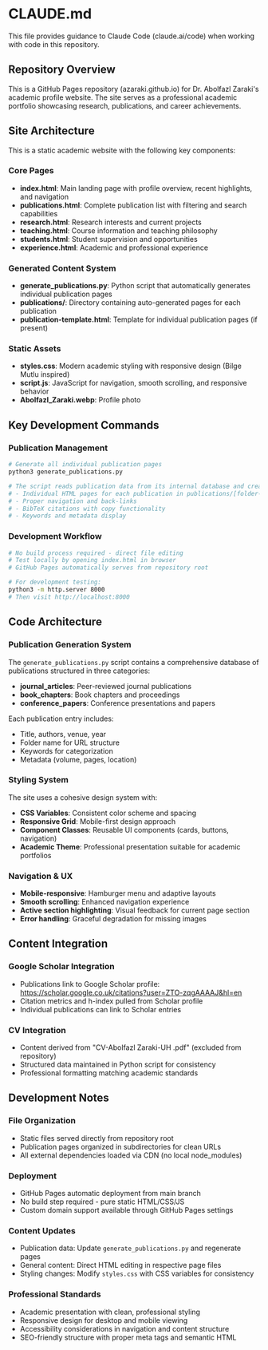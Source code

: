 # CLAUDE.md

This file provides guidance to Claude Code (claude.ai/code) when working with code in this repository.

## Repository Overview

This is a GitHub Pages repository (azaraki.github.io) for Dr. Abolfazl Zaraki's academic profile website. The site serves as a professional academic portfolio showcasing research, publications, and career achievements.

## Site Architecture

This is a static academic website with the following key components:

### Core Pages
- **index.html**: Main landing page with profile overview, recent highlights, and navigation
- **publications.html**: Complete publication list with filtering and search capabilities
- **research.html**: Research interests and current projects
- **teaching.html**: Course information and teaching philosophy
- **students.html**: Student supervision and opportunities
- **experience.html**: Academic and professional experience

### Generated Content System
- **generate_publications.py**: Python script that automatically generates individual publication pages
- **publications/**: Directory containing auto-generated pages for each publication
- **publication-template.html**: Template for individual publication pages (if present)

### Static Assets
- **styles.css**: Modern academic styling with responsive design (Bilge Mutlu inspired)
- **script.js**: JavaScript for navigation, smooth scrolling, and responsive behavior
- **Abolfazl_Zaraki.webp**: Profile photo

## Key Development Commands

### Publication Management
```bash
# Generate all individual publication pages
python3 generate_publications.py

# The script reads publication data from its internal database and creates:
# - Individual HTML pages for each publication in publications/[folder-name]/index.html
# - Proper navigation and back-links
# - BibTeX citations with copy functionality
# - Keywords and metadata display
```

### Development Workflow
```bash
# No build process required - direct file editing
# Test locally by opening index.html in browser
# GitHub Pages automatically serves from repository root

# For development testing:
python3 -m http.server 8000
# Then visit http://localhost:8000
```

## Code Architecture

### Publication Generation System
The `generate_publications.py` script contains a comprehensive database of publications structured in three categories:
- **journal_articles**: Peer-reviewed journal publications
- **book_chapters**: Book chapters and proceedings
- **conference_papers**: Conference presentations and papers

Each publication entry includes:
- Title, authors, venue, year
- Folder name for URL structure
- Keywords for categorization
- Metadata (volume, pages, location)

### Styling System
The site uses a cohesive design system with:
- **CSS Variables**: Consistent color scheme and spacing
- **Responsive Grid**: Mobile-first design approach
- **Component Classes**: Reusable UI components (cards, buttons, navigation)
- **Academic Theme**: Professional presentation suitable for academic portfolios

### Navigation & UX
- **Mobile-responsive**: Hamburger menu and adaptive layouts
- **Smooth scrolling**: Enhanced navigation experience
- **Active section highlighting**: Visual feedback for current page section
- **Error handling**: Graceful degradation for missing images

## Content Integration

### Google Scholar Integration
- Publications link to Google Scholar profile: https://scholar.google.co.uk/citations?user=ZTO-zqgAAAAJ&hl=en
- Citation metrics and h-index pulled from Scholar profile
- Individual publications can link to Scholar entries

### CV Integration
- Content derived from "CV-Abolfazl Zaraki-UH .pdf" (excluded from repository)
- Structured data maintained in Python script for consistency
- Professional formatting matching academic standards

## Development Notes

### File Organization
- Static files served directly from repository root
- Publication pages organized in subdirectories for clean URLs
- All external dependencies loaded via CDN (no local node_modules)

### Deployment
- GitHub Pages automatic deployment from main branch
- No build step required - pure static HTML/CSS/JS
- Custom domain support available through GitHub Pages settings

### Content Updates
- Publication data: Update `generate_publications.py` and regenerate pages
- General content: Direct HTML editing in respective page files
- Styling changes: Modify `styles.css` with CSS variables for consistency

### Professional Standards
- Academic presentation with clean, professional styling
- Responsive design for desktop and mobile viewing
- Accessibility considerations in navigation and content structure
- SEO-friendly structure with proper meta tags and semantic HTML